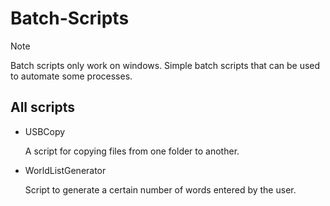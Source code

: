 # Batch-Scripts

> [!NOTE]
> Batch scripts only work on windows.
Simple batch scripts that can be used to automate some processes.
## All scripts

+ USBCopy

  A script for copying files from one     folder to another.

+ WorldListGenerator

  Script to generate a certain number of   words entered by the user.